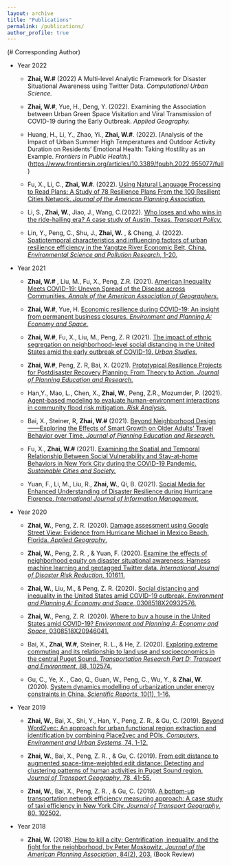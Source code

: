 ```yaml
---
layout: archive
title: "Publications"
permalink: /publications/
author_profile: true
---
```

(# Corresponding Author)
* Year 2022
  * **Zhai, W.#** (2022) A Multi-level Analytic Framework for Disaster Situational Awareness using Twitter Data. *Computational Urban Science.*

  * **Zhai, W.#**, Yue, H., Deng, Y. (2022). Examining the Association between Urban Green Space Visitation and Viral Transmission of COVID-19 during the Early Outbreak. *Applied Geography.*

  * Huang, H., Li, Y., Zhao, Yi., **Zhai, W.#**. (2022). [Analysis of the Impact of Urban Summer High Temperatures and Outdoor Activity Duration on Residents’ Emotional Health: Taking Hostility as an Example. *Frontiers in Public Health.*] (https://www.frontiersin.org/articles/10.3389/fpubh.2022.955077/full)

  * Fu, X., Li, C., **Zhai, W.#**. (2022). [Using Natural Language Processing to Read Plans: A Study of 78 Resilience Plans From the 100 Resilient Cities Network. *Journal of the American Planning Association.*](https://doi.org/10.1080/01944363.2022.2038659)

  * Li, S., **Zhai, W.**, Jiao, J., Wang, C.(2022). [Who loses and who wins in the ride-hailing era? A case study of Austin, Texas.  *Transport Policy.*](https://www.sciencedirect.com/science/article/abs/pii/S0967070X22000750)

  * Lin, Y., Peng, C., Shu, J., **Zhai, W.** , & Cheng, J. (2022). [Spatiotemporal characteristics and influencing factors of urban resilience efficiency in the Yangtze River Economic Belt, China. *Environmental Science and Pollution Research*, 1-20.](https://link.springer.com/article/10.1007/s11356-021-18235-2)

* Year 2021

  * **Zhai, W.#** , Liu, M., Fu, X., Peng, Z.R. (2021). [American Inequality Meets COVID-19: Uneven Spread of the Disease across Communities. *Annals of the American Association of Geographers.*](https://www.tandfonline.com/doi/abs/10.1080/24694452.2020.1866489?journalCode=raag21)
  
  * **Zhai, W.#**, Yue, H. [Economic resilience during COVID-19: An insight from permanent business closures. *Environment and Planning A: Economy and Space.*](https://doi.org/10.1177/0308518X211055181)
 
  * **Zhai, W.#**, Fu, X., Liu, M., Peng, Z. R (2021). [The impact of ethnic segregation on neighborhood-level social distancing in the United States amid the early outbreak of COVID-19. *Urban Studies.*](https://doi.org/10.1177/00420980211050183)
 
  * **Zhai, W.#**, Peng, Z. R, Bai, X. (2021). [Prototypical Resilience Projects for Postdisaster Recovery Planning: From Theory to Action. *Journal of Planning Education and Research.*](https://journals.sagepub.com/eprint/2XZCVZQQNWAKW7QDWK4H/full)
 
  * Han,Y., Mao, L., Chen, X., **Zhai, W.**, Peng, Z.R., Mozumder, P. (2021). [Agent-based modeling to evaluate human-environment interactions in community flood risk mitigation. *Risk Analysis*.](http://doi.org/10.1111/risa.13854)
 
  * Bai, X., Steiner, R, **Zhai, W.#** (2021). [Beyond Neighborhood Design——Exploring the Effects of Smart Growth on Older Adults’ Travel Behavior over Time. *Journal of Planning Education and Research.*](https://doi.org/10.1177/0739456X211020352)
  
  * Fu, X., **Zhai, W.#** (2021).  [Examining the Spatial and Temporal Relationship Between Social Vulnerability and Stay-at-home Behaviors in New York City during the COVID-19 Pandemic. *Sustainable Cities and Society.*](https://doi.org/10.1016/j.scs.2021.102757)

  * Yuan, F., Li, M., Liu, R., **Zhai, W.**, Qi, B. (2021). [Social Media for Enhanced Understanding of Disaster Resilience during Hurricane Florence. *International Journal of Information Management.*](https://www.sciencedirect.com/science/article/pii/S0268401220314882?dgcid=coauthor)

* Year 2020

  * **Zhai, W.**, Peng, Z. R. (2020). [Damage assessment using Google Street View: Evidence from Hurricane Michael in Mexico Beach, Florida. *Applied Geography*.](https://doi.org/10.1016/j.apgeog.2020.102252)

  * **Zhai, W.**, Peng, Z. R. , & Yuan, F. (2020). [Examine the effects of neighborhood equity on disaster situational awareness: Harness machine learning and geotagged Twitter data. *International Journal of Disaster Risk Reduction*, 101611.](https://doi.org/10.1016/j.ijdrr.2020.101611)

  * **Zhai, W.**, Liu, M., & Peng, Z. R. (2020). [Social distancing and inequality in the United States amid COVID-19 outbreak. *Environment and Planning A: Economy and Space*, 0308518X20932576.](https://journals.sagepub.com/doi/10.1177/0308518X20932576 )

  * **Zhai, W.**, Peng, Z. R. (2020). [Where to buy a house in the United States amid COVID-19? *Environment and Planning A: Economy and Space*, 0308518X20946041.](https://journals.sagepub.com/doi/10.1177/0308518X20946041) 

  * Bai, X., **Zhai, W.#**, Steiner, R. L., & He, Z. (2020). [Exploring extreme commuting and its relationship to land use and socioeconomics in the central Puget Sound. *Transportation Research Part D: Transport and Environment*, 88, 102574.](https://doi.org/10.1016/j.trd.2020.102574)

  * Gu, C., Ye, X. , Cao, Q., Guan, W., Peng, C., Wu, Y., & **Zhai, W.** (2020). [System dynamics modelling of urbanization under energy constraints in China. *Scientific Reports*, 10(1), 1-16.](https://doi.org/10.1038/s41598-020-66125-3)


* Year 2019

  * **Zhai, W.**, Bai, X., Shi, Y., Han, Y., Peng, Z. R., & Gu, C. (2019). [Beyond Word2vec: An approach for urban functional region extraction and identification by combining Place2vec and POIs. *Computers, Environment and Urban Systems*, 74, 1-12.](https://doi.org/10.1016/j.compenvurbsys.2018.11.008)

  * **Zhai, W.**, Bai, X., Peng, Z. R. , & Gu, C. (2019). [From edit distance to augmented space-time-weighted edit distance: Detecting and clustering patterns of human activities in Puget Sound region. *Journal of Transport Geography*, 78, 41-55.](https://doi.org/10.1016/j.jtrangeo.2019.05.003)

  * **Zhai, W.**, Bai, X., Peng, Z. R. , & Gu, C. (2019). [A bottom-up transportation network efficiency measuring approach: A case study of taxi efficiency in New York City. *Journal of Transport Geography*, 80. 102502.](https://doi.org/10.1016/j.jtrangeo.2019.102502)

* Year 2018
  * **Zhai, W.** (2018).[ How to kill a city: Gentrification, inequality, and the fight for the neighborhood, by Peter Moskowitz. *Journal of the American Planning Association*, 84(2), 203.](http://www.thecyberhood.net/documents/book_review/peter.pdf) (Book Review)
